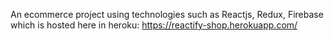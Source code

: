 An ecommerce project using technologies such as Reactjs, Redux, Firebase which is hosted here in heroku: https://reactify-shop.herokuapp.com/
